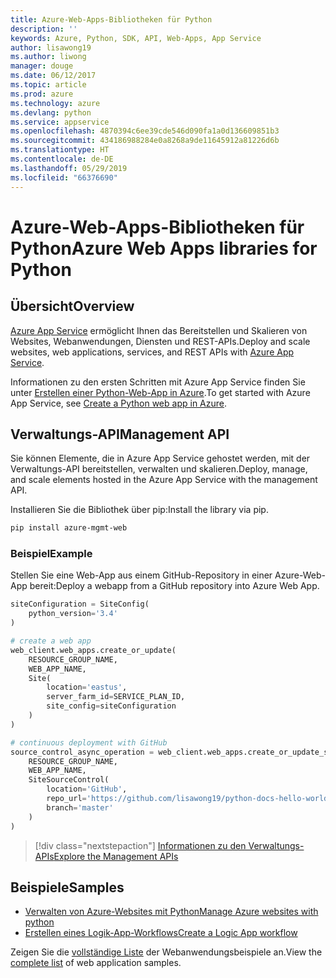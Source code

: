 ```yaml
---
title: Azure-Web-Apps-Bibliotheken für Python
description: ''
keywords: Azure, Python, SDK, API, Web-Apps, App Service
author: lisawong19
ms.author: liwong
manager: douge
ms.date: 06/12/2017
ms.topic: article
ms.prod: azure
ms.technology: azure
ms.devlang: python
ms.service: appservice
ms.openlocfilehash: 4870394c6ee39cde546d090fa1a0d136609851b3
ms.sourcegitcommit: 434186988284e0a8268a9de11645912a81226d6b
ms.translationtype: HT
ms.contentlocale: de-DE
ms.lasthandoff: 05/29/2019
ms.locfileid: "66376690"
---
```

# <a name="azure-web-apps-libraries-for-python"></a><span data-ttu-id="07539-103">Azure-Web-Apps-Bibliotheken für Python</span><span class="sxs-lookup"><span data-stu-id="07539-103">Azure Web Apps libraries for Python</span></span>

## <a name="overview"></a><span data-ttu-id="07539-104">Übersicht</span><span class="sxs-lookup"><span data-stu-id="07539-104">Overview</span></span>

<span data-ttu-id="07539-105">[Azure App Service](/azure/app-service) ermöglicht Ihnen das Bereitstellen und Skalieren von Websites, Webanwendungen, Diensten und REST-APIs.</span><span class="sxs-lookup"><span data-stu-id="07539-105">Deploy and scale websites, web applications, services, and REST APIs with [Azure App Service](/azure/app-service).</span></span>

<span data-ttu-id="07539-106">Informationen zu den ersten Schritten mit Azure App Service finden Sie unter [Erstellen einer Python-Web-App in Azure](/azure/app-service-web/app-service-web-get-started-python).</span><span class="sxs-lookup"><span data-stu-id="07539-106">To get started with Azure App Service, see [Create a Python web app in Azure](/azure/app-service-web/app-service-web-get-started-python).</span></span>

## <a name="management-api"></a><span data-ttu-id="07539-107">Verwaltungs-API</span><span class="sxs-lookup"><span data-stu-id="07539-107">Management API</span></span>

<span data-ttu-id="07539-108">Sie können Elemente, die in Azure App Service gehostet werden, mit der Verwaltungs-API bereitstellen, verwalten und skalieren.</span><span class="sxs-lookup"><span data-stu-id="07539-108">Deploy, manage, and scale elements hosted in the Azure App Service with the management API.</span></span>

<span data-ttu-id="07539-109">Installieren Sie die Bibliothek über pip:</span><span class="sxs-lookup"><span data-stu-id="07539-109">Install the library via pip.</span></span>

```bash
pip install azure-mgmt-web
```

### <a name="example"></a><span data-ttu-id="07539-110">Beispiel</span><span class="sxs-lookup"><span data-stu-id="07539-110">Example</span></span>

<span data-ttu-id="07539-111">Stellen Sie eine Web-App aus einem GitHub-Repository in einer Azure-Web-App bereit:</span><span class="sxs-lookup"><span data-stu-id="07539-111">Deploy a webapp from a GitHub repository into Azure Web App.</span></span>

```python
siteConfiguration = SiteConfig(
    python_version='3.4'
)

# create a web app
web_client.web_apps.create_or_update(
    RESOURCE_GROUP_NAME,
    WEB_APP_NAME,
    Site(
        location='eastus',
        server_farm_id=SERVICE_PLAN_ID,
        site_config=siteConfiguration
    )
)

# continuous deployment with GitHub
source_control_async_operation = web_client.web_apps.create_or_update_source_control(
    RESOURCE_GROUP_NAME,
    WEB_APP_NAME,
    SiteSourceControl(
        location='GitHub',
        repo_url='https://github.com/lisawong19/python-docs-hello-world',
        branch='master'
    )
)
```

> [!div class="nextstepaction"]
> [<span data-ttu-id="07539-112">Informationen zu den Verwaltungs-APIs</span><span class="sxs-lookup"><span data-stu-id="07539-112">Explore the Management APIs</span></span>](/python/api/overview/azure/webapps/management)

## <a name="samples"></a><span data-ttu-id="07539-113">Beispiele</span><span class="sxs-lookup"><span data-stu-id="07539-113">Samples</span></span>

* <span data-ttu-id="07539-114">[Verwalten von Azure-Websites mit Python][1]</span><span class="sxs-lookup"><span data-stu-id="07539-114">[Manage Azure websites with python][1]</span></span>
* <span data-ttu-id="07539-115">[Erstellen eines Logik-App-Workflows][2]</span><span class="sxs-lookup"><span data-stu-id="07539-115">[Create a Logic App workflow][2]</span></span>

<span data-ttu-id="07539-116">Zeigen Sie die [vollständige Liste](https://azure.microsoft.com/resources/samples/?platform=python&term=web-app) der Webanwendungsbeispiele an.</span><span class="sxs-lookup"><span data-stu-id="07539-116">View the [complete list](https://azure.microsoft.com/resources/samples/?platform=python&term=web-app) of web application samples.</span></span>

[1]: https://azure.microsoft.com/resources/samples/app-service-web-python-manage
[2]: ../docs-ref-conceptual/python-sdk-azure-samples-logic-app-workflow.md
